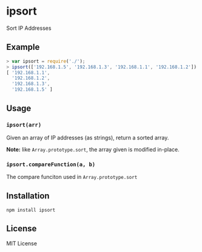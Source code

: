 ipsort
=======

Sort IP Addresses

Example
-------

``` js
> var ipsort = require('./');
> ipsort(['192.168.1.5', '192.168.1.3', '192.168.1.1', '192.168.1.2'])
[ '192.168.1.1',
  '192.168.1.2',
  '192.168.1.3',
  '192.168.1.5' ]
```
Usage
-----

### `ipsort(arr)`

Given an array of IP addresses (as strings), return a sorted array.

**Note:** like `Array.prototype.sort`, the array given is modified in-place.

### `ipsort.compareFunction(a, b)`

The compare funciton used in `Array.prototype.sort`

Installation
------------

    npm install ipsort

License
-------

MIT License
